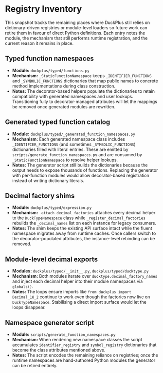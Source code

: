# Registry Inventory

This snapshot tracks the remaining places where DuckPlus still relies on
dictionary-driven registries or module-level loaders so future work can retire
them in favour of direct Python definitions. Each entry notes the module, the
mechanism that still performs runtime registration, and the current reason it
remains in place.

## Typed function namespaces
- **Module:** `duckplus/typed/functions.py`
- **Mechanism:** `_StaticFunctionNamespace` keeps `_IDENTIFIER_FUNCTIONS` and
  `_SYMBOLIC_FUNCTIONS` dictionaries that map public names to concrete method
  implementations during class construction.
- **Notes:** The decorator-based helpers populate the dictionaries to retain
  compatibility with generated namespaces and user lookups. Transitioning fully
  to decorator-managed attributes will let the mappings be removed once
  generated modules are rewritten.

## Generated typed function catalog
- **Module:** `duckplus/typed/_generated_function_namespaces.py`
- **Mechanism:** Each generated namespace class includes `_IDENTIFIER_FUNCTIONS`
  (and sometimes `_SYMBOLIC_FUNCTIONS`) dictionaries filled with literal
  entries. These are emitted by `scripts/generate_function_namespaces.py` and are
  consumed by `_StaticFunctionNamespace` to resolve helper lookups.
- **Notes:** The generator script still builds the dictionaries because the
  output needs to expose thousands of functions. Replacing the generator with
  per-function modules would allow decorator-based registration instead of
  writing dictionary literals.

## Decimal factory shims
- **Module:** `duckplus/typed/expression.py`
- **Mechanism:** `_attach_decimal_factories` attaches every decimal helper to the
  `DuckTypeNamespace` class while `_register_decimal_factories` rebuilds the
  `_decimal_names` list on each instance for legacy consumers.
- **Notes:** The shim keeps the existing API surface intact while the fluent
  namespace migrates away from runtime caches. Once callers switch to the
  decorator-populated attributes, the instance-level rebinding can be removed.

## Module-level decimal exports
- **Modules:** `duckplus/typed/__init__.py`, `duckplus/typed/ducktype.py`
- **Mechanism:** Both modules iterate over `ducktype.decimal_factory_names` and
  inject each decimal helper into their module namespaces via `globals()`.
- **Notes:** The loops ensure imports like `from duckplus import Decimal_18_2`
  continue to work even though the factories now live on `DuckTypeNamespace`.
  Stabilising a direct import surface would let the loops disappear.

## Namespace generator script
- **Module:** `scripts/generate_function_namespaces.py`
- **Mechanism:** When rendering new namespace classes the script accumulates
  `identifier_registry` and `symbol_registry` dictionaries that become the class
  attributes mentioned above.
- **Notes:** The script encodes the remaining reliance on registries; once the
  runtime namespaces are hand-authored Python modules the generator can be
  retired entirely.
